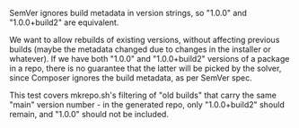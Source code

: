 SemVer ignores build metadata in version strings, so "1.0.0" and "1.0.0+build2" are equivalent.

We want to allow rebuilds of existing versions, without affecting previous builds (maybe the metadata changed due to changes in the installer or whatever). If we have both "1.0.0" and "1.0.0+build2" versions of a package in a repo, there is no guarantee that the latter will be picked by the solver, since Composer ignores the build metadata, as per SemVer spec.

This test covers mkrepo.sh's filtering of "old builds" that carry the same "main" version number - in the generated repo, only "1.0.0+build2" should remain, and "1.0.0" should not be included.
